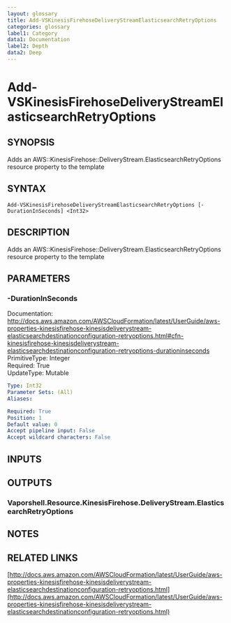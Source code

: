 ```yaml
---
layout: glossary
title: Add-VSKinesisFirehoseDeliveryStreamElasticsearchRetryOptions
categories: glossary
label1: Category
data1: Documentation
label2: Depth
data2: Deep
---
```


# Add-VSKinesisFirehoseDeliveryStreamElasticsearchRetryOptions

## SYNOPSIS
Adds an AWS::KinesisFirehose::DeliveryStream.ElasticsearchRetryOptions resource property to the template

## SYNTAX

```
Add-VSKinesisFirehoseDeliveryStreamElasticsearchRetryOptions [-DurationInSeconds] <Int32>
```

## DESCRIPTION
Adds an AWS::KinesisFirehose::DeliveryStream.ElasticsearchRetryOptions resource property to the template

## PARAMETERS

### -DurationInSeconds
Documentation: http://docs.aws.amazon.com/AWSCloudFormation/latest/UserGuide/aws-properties-kinesisfirehose-kinesisdeliverystream-elasticsearchdestinationconfiguration-retryoptions.html#cfn-kinesisfirehose-kinesisdeliverystream-elasticsearchdestinationconfiguration-retryoptions-durationinseconds    
PrimitiveType: Integer    
Required: True    
UpdateType: Mutable

```yaml
Type: Int32
Parameter Sets: (All)
Aliases: 

Required: True
Position: 1
Default value: 0
Accept pipeline input: False
Accept wildcard characters: False
```

## INPUTS

## OUTPUTS

### Vaporshell.Resource.KinesisFirehose.DeliveryStream.ElasticsearchRetryOptions

## NOTES

## RELATED LINKS

[http://docs.aws.amazon.com/AWSCloudFormation/latest/UserGuide/aws-properties-kinesisfirehose-kinesisdeliverystream-elasticsearchdestinationconfiguration-retryoptions.html](http://docs.aws.amazon.com/AWSCloudFormation/latest/UserGuide/aws-properties-kinesisfirehose-kinesisdeliverystream-elasticsearchdestinationconfiguration-retryoptions.html)

